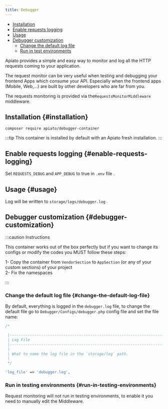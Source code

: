 ```yaml
---
title: Debugger
---
```


- [Installation](#installation)
- [Enable requests logging](#enable-requests-logging)
- [Usage](#usage)
- [Debugger customization](#debugger-customization)
  - [Change the default log file](#change-the-default-log-file)
  - [Run in test environments](#run-in-testing-environments)

Apiato provides a simple and easy way to monitor and log all the HTTP requests coming to your application.

The request monitor can be very useful when testing and debugging your frontend Apps which consume your API. Especially when the frontend apps (Mobile, Web,...) are built by other developers who are far from you.

The requests monitoring is provided via the`RequestsMonitorMiddleware` middleware.

## Installation {#installation}

```shell
composer require apiato/debugger-container
```

:::tip
This container is installed by default with an Apiato fresh installation.
:::

## Enable requests logging {#enable-requests-logging}

Set `REQUESTS_DEBUG` and `APP_DEBUG` to true in `.env` file .

## Usage {#usage}

Log will be written to `storage/logs/debugger.log`

## Debugger customization {#debugger-customization}

:::caution Instructions

This container works out of the box perfectly but if you want to change its configs or modify the codes you MUST follow these steps:

1- Copy the container from `VendorSection` to `AppSection` (or any of your custom sections) of your project<br/>
2- Fix the namespaces<br/>

:::

### Change the default log file {#change-the-default-log-file}

By default, everything is logged in the `debugger.log` file, to change the default file go to `Debugger/Configs/debugger.php` config file and set the file name:

```php
/*

 |--------------------------------------------------------------------------
 | Log File
 |--------------------------------------------------------------------------
 |
 | What to name the log file in the `storage/log` path.
 |
 */

'log_file' => 'debugger.log',

```

### Run in testing environments  {#run-in-testing-environments}

Request monitoring will not run in testing environments, to enable it you need to manually edit the Middleware.

